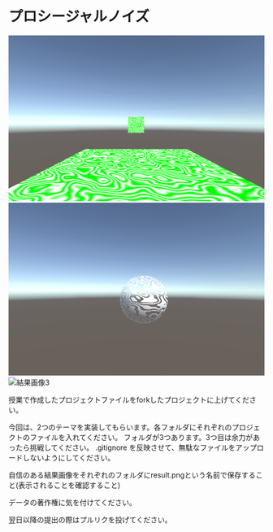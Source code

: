 # プロシージャルノイズ

![結果画像1](1_perlin/result.png)
![結果画像2](2_desolve/result.png)
![結果画像3](3_curl_noise/result.png)

授業で作成したプロジェクトファイルをforkしたプロジェクトに上げてください。

今回は、2つのテーマを実装してもらいます。各フォルダにそれぞれのプロジェクトのファイルを入れてください。
フォルダが3つあります。3つ目は余力があったら挑戦してください。
.gitignore を反映させて、無駄なファイルをアップロードしないようにしてください。

自信のある結果画像をそれぞれのフォルダにresult.pngという名前で保存すること(表示されることを確認すること)

データの著作権に気を付けてください。

翌日以降の提出の際はプルリクを投げてください。
